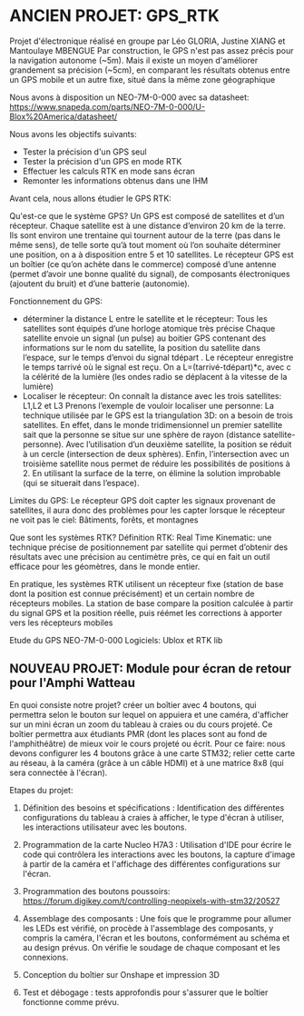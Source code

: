 
# ANCIEN PROJET: GPS_RTK
Projet d'électronique réalisé en groupe par Léo GLORIA, Justine XIANG et Mantoulaye MBENGUE
Par construction, le GPS n'est pas assez précis pour la navigation autonome (~5m). 
Mais il existe un moyen d'améliorer grandement sa précision (~5cm), en comparant les résultats obtenus entre un GPS mobile et un autre fixe, situé dans la même zone géographique

Nous avons à disposition un NEO-7M-0-000 avec sa datasheet: https://www.snapeda.com/parts/NEO-7M-0-000/U-Blox%20America/datasheet/ 

Nous avons les objectifs suivants:
- Tester la précision d'un GPS seul
- Tester la précision d'un GPS en mode RTK 
- Effectuer les calculs RTK en mode sans écran
- Remonter les informations obtenus dans une IHM

Avant cela, nous allons étudier le GPS RTK:

 Qu'est-ce que le système GPS?
Un GPS est composé de satellites et d’un récepteur.
Chaque satellite est à une distance d’environ 20 km de la terre. Ils sont environ une trentaine qui tournent autour de la terre (pas dans le même sens), de telle sorte qu’à tout moment où l’on souhaite déterminer une position, on a à disposition entre 5 et 10 satellites.
Le récepteur GPS est un boîtier (ce qu’on achète dans le commerce) composé d’une antenne (permet d’avoir une bonne qualité du signal), de composants électroniques (ajoutent du bruit) et d’une batterie (autonomie).


 Fonctionnement du GPS:
- déterminer la distance L entre le satellite et le récepteur:
Tous les satellites sont équipés d’une horloge atomique très précise
Chaque satellite envoie un signal (un pulse) au boitier GPS contenant des informations sur le nom du satellite, la position du satellite dans l’espace, sur le temps d’envoi du signal tdépart .
Le récepteur enregistre le temps tarrivé où le signal est reçu.
On a L=(tarrivé-tdépart)*c,  avec c la célérité de la lumière (les ondes radio se déplacent à la vitesse de la lumière)
- Localiser le récepteur:
On connaît la distance avec les trois satellites: L1,L2 et L3
Prenons l’exemple de vouloir localiser une personne:
La technique utilisée par le GPS est la triangulation 3D: on a besoin de trois satellites.
En effet, dans le monde tridimensionnel un premier satellite sait que la personne se situe sur une sphère de rayon  (distance satellite-personne).
Avec l’utilisation d’un deuxième satellite, la position se réduit à un cercle (intersection de deux sphères). 
Enfin, l’intersection avec un troisième satellite nous permet de réduire les possibilités de positions à 2.
En utilisant la surface de la terre, on élimine la solution improbable (qui se situerait dans l’espace).

 Limites du GPS:
Le récepteur GPS doit capter les signaux provenant de satellites, il aura donc des problèmes pour les capter lorsque le récepteur ne voit pas le ciel: Bâtiments, forêts, et montagnes 
 
 Que sont les systèmes RTK? 
Définition RTK: Real Time Kinematic: une technique précise de positionnement par satellite qui permet d’obtenir des résultats avec une précision au centimètre près, ce qui en fait un outil efficace pour les géomètres, dans le monde entier.

En pratique, les systèmes RTK utilisent un récepteur fixe (station de base dont la position est connue précisément) et un certain nombre de récepteurs mobiles. La station de base compare la position calculée à partir du signal GPS et la position réelle, puis réémet les corrections à apporter vers les récepteurs mobiles


Etude du GPS  NEO-7M-0-000 
Logiciels: Ublox et RTK lib 

## NOUVEAU PROJET: Module pour écran de retour pour l'Amphi Watteau

En quoi consiste notre projet?
créer un boîtier avec 4 boutons, qui permettra selon le bouton sur lequel on appuiera et une caméra, d'afficher sur un mini écran un zoom du tableau à craies ou du cours projeté. Ce boîtier permettra aux étudiants PMR (dont les places sont au fond de l'amphithéâtre) de mieux voir le cours projeté ou écrit. Pour ce faire: nous devons configurer les 4 boutons grâce à une carte STM32; relier cette carte au réseau, à la caméra (grâce à un câble HDMI) et à une matrice 8x8 (qui sera connectée à l'écran).


  Etapes du projet:

1. Définition des besoins et spécifications : Identification des différentes configurations du tableau à craies à afficher, le type d'écran à utiliser, les interactions utilisateur avec les boutons.

2. Programmation de la carte Nucleo H7A3 : Utilisation d'IDE pour écrire le 
code qui contrôlera les interactions avec les boutons, la capture d'image à partir de la caméra et l'affichage des différentes configurations sur l'écran. 

3. Programmation des boutons poussoirs: https://forum.digikey.com/t/controlling-neopixels-with-stm32/20527

4. Assemblage des composants : Une fois que le programme pour allumer les LEDs est vérifié, on procède à l'assemblage des composants, y compris la caméra, l'écran et les boutons, conformément au schéma et au design prévus. On vérifie le soudage de chaque composant et les connexions.

5. Conception du boîtier sur Onshape et impression 3D

6. Test et débogage : tests approfondis pour s'assurer que le boîtier fonctionne comme prévu.






